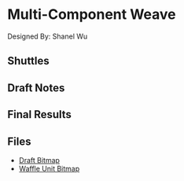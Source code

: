 # Multi-Component Weave
Designed By: Shanel Wu

## Shuttles

## Draft Notes

## Final Results

## Files
- [Draft Bitmap](/drafts/multicomponent_weave/multiComponent.bmp)
- [Waffle Unit Bitmap](/drafts/multicomponent_weave/waffleUnit.bmp)